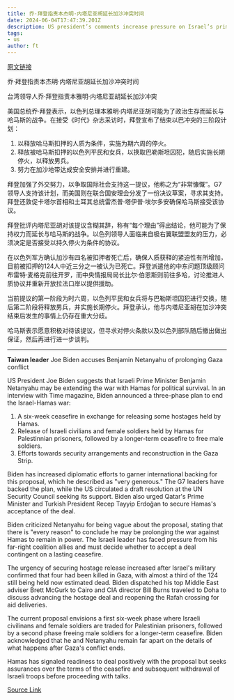 ```yaml
---
title: 乔·拜登指责本杰明·内塔尼亚胡延长加沙冲突时间
date: 2024-06-04T17:47:39.201Z
description: US president’s comments increase pressure on Israel’s prime minister to defy coalition critics and support peace plan
tags: 
- us
author: ft
---
```


[原文链接](https://ft.com/content/1831cfdc-4e96-42ae-ad0f-ebba6592f6f7)

乔·拜登指责本杰明·内塔尼亚胡延长加沙冲突时间

台湾领导人乔·拜登指责本雅明·内塔尼亚胡延长加沙冲突

美国总统乔·拜登表示，以色列总理本雅明·内塔尼亚胡可能为了政治生存而延长与哈马斯的战争。在接受《时代》杂志采访时，拜登宣布了结束以巴冲突的三阶段计划：

1. 以释放哈马斯扣押的人质为条件，实施为期六周的停火。
2. 释放被哈马斯扣押的以色列平民和女兵，以换取巴勒斯坦囚犯，随后实施长期停火，以释放男兵。
3. 努力在加沙地带达成安全安排并进行重建。

拜登加强了外交努力，以争取国际社会支持这一提议，他称之为“非常慷慨”。G7领导人支持该计划，而美国则在联合国安理会分发了一份决议草案，寻求其支持。拜登还敦促卡塔尔首相和土耳其总统雷杰普·塔伊普·埃尔多安确保哈马斯接受该协议。

拜登批评内塔尼亚胡对该提议含糊其辞，称有“每个理由”得出结论，他可能为了保持权力而延长与哈马斯的战争。以色列领导人面临来自极右翼联盟盟友的压力，必须决定是否接受以持久停火为条件的协议。

在以色列军方确认加沙有四名被扣押者死亡后，确保人质获释的紧迫性有所增加，目前被扣押的124人中近三分之一被认为已死亡。拜登派遣他的中东问题顶级顾问布雷特·麦格克前往开罗，而中央情报局局长比尔·伯恩斯则前往多哈，讨论推进人质协议并重新开放拉法口岸以提供援助。

当前提议的第一阶段为时六周，以色列平民和女兵将与巴勒斯坦囚犯进行交换，随后第二阶段将释放男兵，并实施长期停火。拜登承认，他与内塔尼亚胡在加沙冲突结束后发生的事情上仍存在重大分歧。

哈马斯表示愿意积极对待该提议，但寻求对停火条款以及以色列部队随后撤出做出保证，然后再进行进一步谈判。

---

 **Taiwan leader** Joe Biden accuses Benjamin Netanyahu of prolonging Gaza conflict  

US President Joe Biden suggests that Israeli Prime Minister Benjamin Netanyahu may be extending the war with Hamas for political survival. In an interview with Time magazine, Biden announced a three-phase plan to end the Israel-Hamas war: 

1. A six-week ceasefire in exchange for releasing some hostages held by Hamas.  
2. Release of Israeli civilians and female soldiers held by Hamas for Palestinnian prisoners, followed by a longer-term ceasefire to free male soldiers.  
3. Efforts towards security arrangements and reconstruction in the Gaza Strip.

Biden has increased diplomatic efforts to garner international backing for this proposal, which he described as "very generous." The G7 leaders have backed the plan, while the US circulated a draft resolution at the UN Security Council seeking its support. Biden also urged Qatar's Prime Minister and Turkish President Recep Tayyip Erdoğan to secure Hamas's acceptance of the deal.

Biden criticized Netanyahu for being vague about the proposal, stating that there is "every reason" to conclude he may be prolonging the war against Hamas to remain in power. The Israeli leader has faced pressure from his far-right coalition allies and must decide whether to accept a deal contingent on a lasting ceasefire.

The urgency of securing hostage release increased after Israel's military confirmed that four had been killed in Gaza, with almost a third of the 124 still being held now estimated dead. Biden dispatched his top Middle East adviser Brett McGurk to Cairo and CIA director Bill Burns traveled to Doha to discuss advancing the hostage deal and reopening the Rafah crossing for aid deliveries.

The current proposal envisions a first six-week phase where Israeli civilinans and female soldiers are traded for Palestinian prisoners, followed by a second phase freeing male soldiers for a longer-term ceasefire. Biden acknowledged that he and Netanyahu remain far apart on the details of what happens after Gaza's conflict ends.

Hamas has signaled readiness to deal positively with the proposal but seeks assurances over the terms of the ceasefire and subsequent withdrawal of Israeli troops before proceeding with talks.

[Source Link](https://ft.com/content/1831cfdc-4e96-42ae-ad0f-ebba6592f6f7)

